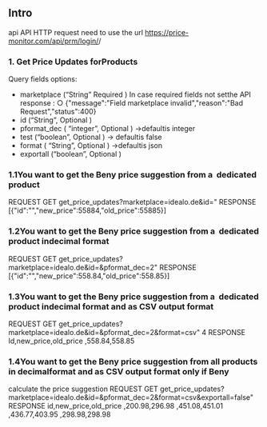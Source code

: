 ## Intro

api API HTTP request need to use the url https://price-monitor.com/api/prm/login/​<API-KEY>/

### 1. Get​ ​Price​ ​Updates​ ​for​ ​Products
Query fields options:
*  marketplace​ (“String” Required ) In case required fields not setthe API response :
○ {"message":"Field marketplace invalid","reason":"Bad Request","status":400}
*  id​ (“String”, Optional )
*  pformat_dec​ ( “integer”, Optional ) ->defaultis integer
*  test​ (“boolean”, Optional ) -> defaultis false
*  format​ ( “String”, Optional ) ->defaultis json
*  exportall​ (“boolean”, Optional )

### 1.1​ ​You​ ​want​ ​to​ ​get​ ​the​ ​Beny​ ​price​ ​suggestion​ ​from​ ​a​ ​ ​dedicated​ ​product
REQUEST
GET
get_price_updates?marketplace=idealo.de&id=<Artikel-ID>"
RESPONSE
[{"id":"<Artikel-ID>","new_price":55884​,"old_price":55885​}]
### 1.2​ ​You​ ​want​ ​to​ ​get​ ​the​ ​Beny​ ​price​ ​suggestion​ ​from​ ​a​ ​ ​dedicated​ ​product​ ​in​ ​decimal​ ​format
REQUEST
GET
get_price_updates?marketplace=idealo.de&id=<Artikel-ID>&pformat_dec=2"
RESPONSE
[{"id":"<Artikel-ID>","new_price":558.84​,"old_price":558.85​}]
### 1.3​ ​You​ ​want​ ​to​ ​get​ ​the​ ​Beny​ ​price​ ​suggestion​ ​from​ ​a​ ​ ​dedicated​ ​product​ ​in​ ​decimal​ ​format​ ​and​ ​as​ ​CSV​ ​output​ ​format
REQUEST
GET
get_price_updates?marketplace=idealo.de&id=<Artikel-ID>&pformat_dec=2&format=csv"
4
RESPONSE
Id,new_price,old_price
<Artikel-ID>,558.84,558.85
### 1.4​ ​You​ ​want​ ​to​ ​get​ ​the​ ​Beny​ ​price​ ​suggestion​ ​from​ ​all​ ​products​ ​in​ ​decimal​ ​format​ ​and​ ​as​ ​CSV​ ​output​ ​format​ ​only​ ​if​ ​Beny
calculate​ ​the​ ​price​ ​suggestion
REQUEST
GET
get_price_updates?marketplace=idealo.de&id=<Artikel-ID>&pformat_dec=2&format=csv&exportall=false"
RESPONSE
id,new_price,old_price
<Artikel-ID>,200.98,296.98
<Artikel-ID>,451.08,451.01
<Artikel-ID>,436.77,403.95
<Artikel-ID>,298.98,298.98
